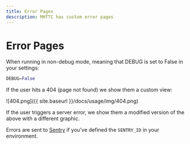 ```yaml
---
title: Error Pages
description: MHTTC has custom error pages
---
```


# Error Pages

When running in non-debug mode, meaning that DEBUG is set to False in your
settings:

```python
DEBUG=False
```

If the user hits a 404 (page not found) we show them a custom view:

![404.png]({{ site.baseurl }}/docs/usage/img/404.png)

If the user triggers a server error, we show them a modified version of the above
with a different graphic.

Errors are sent to [Sentry](https://sentry.io) if you've defined the `SENTRY_ID`
in your environment.
